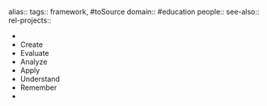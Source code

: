 alias::
tags:: framework, #toSource
domain:: #education
people::
see-also::
rel-projects::


-
- Create
- Evaluate
- Analyze
- Apply
- Understand
- Remember
-
